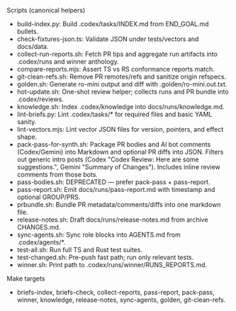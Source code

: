 Scripts (canonical helpers)

- build-index.py: Build .codex/tasks/INDEX.md from END_GOAL.md bullets.
- check-fixtures-json.ts: Validate JSON under tests/vectors and docs/data.
- collect-run-reports.sh: Fetch PR tips and aggregate run artifacts into .codex/runs and winner anthology.
- compare-reports.mjs: Assert TS vs RS conformance reports match.
- git-clean-refs.sh: Remove PR remotes/refs and sanitize origin refspecs.
- golden.sh: Generate ro-mini output and diff with .golden/ro-mini.out.txt.
- hot-update.sh: One-shot review helper; collects runs and PR bundle into .codex/reviews.
- knowledge.sh: Index .codex/knowledge into docs/runs/knowledge.md.
- lint-briefs.py: Lint .codex/tasks/* for required files and basic YAML sanity.
- lint-vectors.mjs: Lint vector JSON files for version, pointers, and effect shape.
- pack-pass-for-synth.sh: Package PR bodies and AI bot comments (Codex/Gemini) into Markdown and optional PR diffs into JSON. Filters out generic intro posts (Codex "Codex Review: Here are some suggestions.", Gemini "Summary of Changes"). Includes inline review comments from those bots.
- pass-bodies.sh: DEPRECATED — prefer pack-pass + pass-report.
- pass-report.sh: Emit docs/runs/pass-report.md with timestamp and optional GROUP/PRS.
- prbundle.sh: Bundle PR metadata/comments/diffs into one markdown file.
- release-notes.sh: Draft docs/runs/release-notes.md from archive CHANGES.md.
- sync-agents.sh: Sync role blocks into AGENTS.md from .codex/agents/*.
- test-all.sh: Run full TS and Rust test suites.
- test-changed.sh: Pre-push fast path; run only relevant tests.
- winner.sh: Print path to .codex/runs/winner/RUNS_REPORTS.md.

Make targets
- briefs-index, briefs-check, collect-reports, pass-report, pack-pass, winner, knowledge, release-notes, sync-agents, golden, git-clean-refs.
